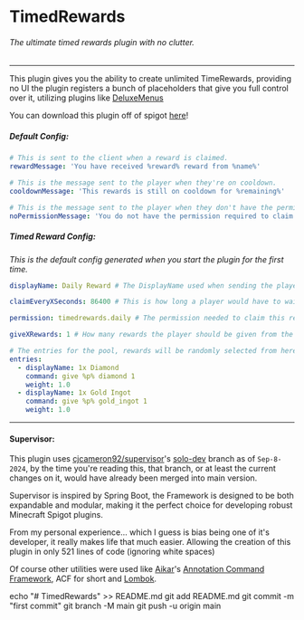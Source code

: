 # TimedRewards
###### The ultimate timed rewards plugin with no clutter.
---

This plugin gives you the ability to create unlimited TimeRewards, providing no UI the plugin registers a bunch of placeholders that give you full control over it, utilizing plugins like [DeluxeMenus](https://www.spigotmc.org/resources/deluxemenus.11734/) 

You can download this plugin off of spigot [here](https://www.spigotmc.org/resources/timed-rewards-%E2%9C%A8player-rewards.119467/)!

##### Default Config:
```yaml
# This is sent to the client when a reward is claimed.
rewardMessage: 'You have received %reward% reward from %name%' 

# This is the message sent to the player when they're on cooldown.
cooldownMessage: 'This rewards is still on cooldown for %remaining%'

# This is the message sent to the player when they don't have the permission needed to claim a reward.
noPermissionMessage: 'You do not have the permission required to claim this reward.'
```


##### Timed Reward Config:

_This is the default config generated when you start the plugin for the first time._

```yaml
displayName: Daily Reward # The DisplayName used when sending the players the `rewardMessage` 

claimEveryXSeconds: 86400 # This is how long a player would have to wait to claim again

permission: timedrewards.daily # The permission needed to claim this reward

giveXRewards: 1 # How many rewards the player should be given from the pool below

# The entries for the pool, rewards will be randomly selected from here utilizing a weight system.
entries:
  - displayName: 1x Diamond
    command: give %p% diamond 1
    weight: 1.0
  - displayName: 1x Gold Ingot
    command: give %p% gold_ingot 1
    weight: 1.0
```


---
#### Supervisor:

This plugin uses [cjcameron92/supervisor](https://github.com/cjcameron92/supervisor)'s [solo-dev](https://github.com/cjcameron92/supervisor/tree/dev-solo) branch as of `Sep-8-2024`, by the time you're reading this, that branch, or at least the current changes on it, would have already been merged into main version.

Supervisor is inspired by Spring Boot, the Framework is designed to be both expandable and modular, making it the perfect choice for developing robust Minecraft Spigot plugins.

From my personal experience... which I guess is bias being one of it's developer, it really makes life that much easier. Allowing the creation of this plugin in only 521 lines of code (ignoring white spaces)

Of course other utilities were used like [Aikar](https://github.com/aikar)'s [Annotation Command Framework](https://github.com/aikar/commands), ACF for short and [Lombok](https://projectlombok.org/).



echo "# TimedRewards" >> README.md
git add README.md
git commit -m "first commit"
git branch -M main
git push -u origin main
